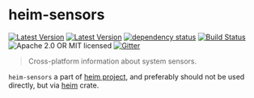 # heim-sensors

[![Latest Version](https://img.shields.io/crates/v/heim-sensors.svg)](https://crates.io/crates/heim-sensors)
[![Latest Version](https://docs.rs/heim-sensors/badge.svg)](https://docs.rs/heim-sensors)
[![dependency status](https://deps.rs/crate/heim-sensors/0.0.3-alpha.1/status.svg)](https://deps.rs/crate/heim-sensors/0.0.3-alpha.1)
[![Build Status](https://dev.azure.com/heim-rs/heim/_apis/build/status/heim-rs.heim?branchName=master)](https://dev.azure.com/heim-rs/heim/_build/latest?definitionId=1&branchName=master)
![Apache 2.0 OR MIT licensed](https://img.shields.io/badge/license-Apache2.0%2FMIT-blue.svg)
[![Gitter](https://badges.gitter.im/heim-rs/heim.svg)](https://gitter.im/heim-rs/heim)

> Cross-platform information about system sensors.

`heim-sensors` a part of [heim project](https://github.com/heim-rs),
and preferably should not be used directly,
but via [heim](https://crates.io/crates/heim) crate.
